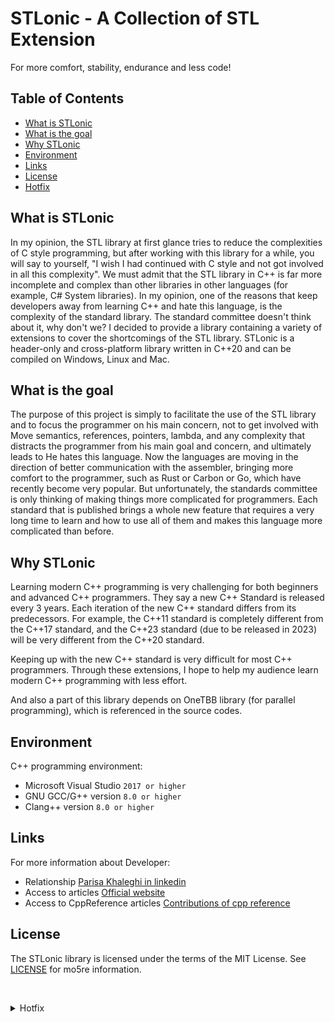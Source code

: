 # STLonic - A Collection of STL Extension
For more comfort, stability, endurance and less code!

## Table of Contents

- [What is STLonic](#about)
- [What is the goal](#target)
- [Why STLonic](#why)
- [Environment](#environment)
- [Links](#links)
- [License](#license)
- [Hotfix](#Hotfix)

<a id="about"></a>

## What is STLonic 

In my opinion, the STL library at first glance tries to reduce the complexities of C style programming, but after working with this library for a while, you will say to yourself, "I wish I had continued with C style and not got involved in all this complexity". We must admit that the STL library in C++ is far more incomplete and complex than other libraries in other languages ​​(for example, C# System libraries).
In my opinion, one of the reasons that keep developers away from learning C++ and hate this language, is the complexity of the standard library.
The standard committee doesn't think about it, why don't we?
I decided to provide a library containing a variety of extensions to cover the shortcomings of the STL library.
STLonic is a header-only and cross-platform library written in C++20 and can be compiled on Windows, Linux and Mac.

<a id="target"></a>

## What is the goal

The purpose of this project is simply to facilitate the use of the STL library and to focus the programmer on his main concern, not to get involved with Move semantics, references, pointers, lambda, and any complexity that distracts the programmer from his main goal and concern, and ultimately leads to He hates this language.
Now the languages ​​are moving in the direction of better communication with the assembler, bringing more comfort to the programmer, such as Rust or Carbon or Go, which have recently become very popular.
But unfortunately, the standards committee is only thinking of making things more complicated for programmers. Each standard that is published brings a whole new feature that requires a very long time to learn and how to use all of them and makes this language more complicated than before.

<a id="why"></a>

## Why STLonic

Learning modern C++ programming is very challenging for both beginners and advanced C++ programmers. They say a new C++ Standard is released every 3 years. Each iteration of the new C++ standard differs from its predecessors. For example, the C++11 standard is completely different from the C++17 standard, and the C++23 standard (due to be released in 2023) will be very different from the C++20 standard.

Keeping up with the new C++ standard is very difficult for most C++ programmers. Through these extensions, I hope to help my audience learn modern C++ programming with less effort.

And also a part of this library depends on OneTBB library (for parallel programming), which is referenced in the source codes.

<a id="environment"></a>

## Environment

C++ programming environment:
- Microsoft Visual Studio ``2017 or higher``
- GNU GCC/G++ version ``8.0 or higher``
- Clang++ version ``8.0 or higher``


<a id="links"></a>

## Links

For more information about Developer:

- Relationship [Parisa Khaleghi in linkedin](https://www.linkedin.com/in/parisakhaleghi)
- Access to articles [Official website](https://parikhaleghi.ir/)
- Access to CppReference articles [Contributions of cpp reference](https://en.cppreference.com/mwiki/index.php?limit=50&tagfilter=&title=Special%3AContributions&contribs=user&target=Parisakhaleghi&namespace=&year=&month=-1)

<a id="license"></a>

## License

The STLonic library is licensed under the terms of the MIT License. See [LICENSE](https://github.com/PariKhaleghi/STLonic/blob/master/LICENSE.txt) for mo5re information.

<p><br></p>


<details id="Hotfix">
<summary>Hotfix</summary>
<br>
<div align="center">
    <img src="./29-hotfix.png" alt="" height="500" width="500">
</div>
</details>
